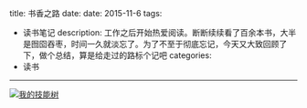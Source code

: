 title: 书香之路
date: date: 2015-11-6
tags: 
- 读书笔记
description: 工作之后开始热爱阅读。断断续续看了百余本书，大半是囫囵吞枣，时间一久就淡忘了。为了不至于彻底忘记，今天又大致回顾了下，做个总结，算是给走过的路标个记吧
categories: 
- 读书
---

<a href="https://www.processon.com/view/link/56555575e4b04f4b531874a2">
<img src="5662a6aee4b01db999f35018.png" alt="我的技能树">
</a>


